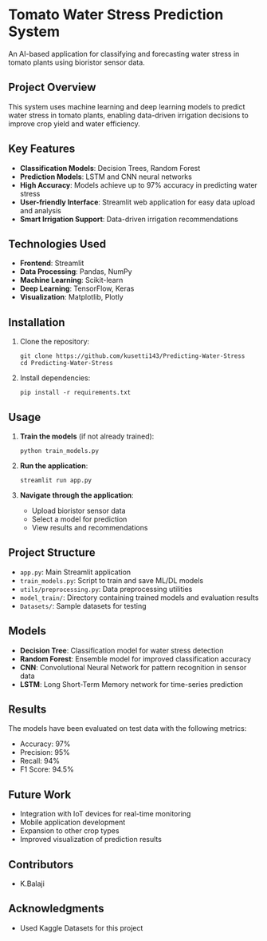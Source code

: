 # Tomato Water Stress Prediction System

An AI-based application for classifying and forecasting water stress in tomato plants using bioristor sensor data.

## Project Overview

This system uses machine learning and deep learning models to predict water stress in tomato plants, enabling data-driven irrigation decisions to improve crop yield and water efficiency.

## Key Features

- **Classification Models**: Decision Trees, Random Forest
- **Prediction Models**: LSTM and CNN neural networks
- **High Accuracy**: Models achieve up to 97% accuracy in predicting water stress
- **User-friendly Interface**: Streamlit web application for easy data upload and analysis
- **Smart Irrigation Support**: Data-driven irrigation recommendations

## Technologies Used

- **Frontend**: Streamlit
- **Data Processing**: Pandas, NumPy
- **Machine Learning**: Scikit-learn
- **Deep Learning**: TensorFlow, Keras
- **Visualization**: Matplotlib, Plotly

## Installation

1. Clone the repository:
   ```
   git clone https://github.com/kusetti143/Predicting-Water-Stress
   cd Predicting-Water-Stress
   ```

2. Install dependencies:
   ```
   pip install -r requirements.txt
   ```

## Usage

1. **Train the models** (if not already trained):
   ```
   python train_models.py
   ```

2. **Run the application**:
   ```
   streamlit run app.py
   ```

3. **Navigate through the application**:
   - Upload bioristor sensor data
   - Select a model for prediction
   - View results and recommendations

## Project Structure

- `app.py`: Main Streamlit application
- `train_models.py`: Script to train and save ML/DL models
- `utils/preprocessing.py`: Data preprocessing utilities
- `model_train/`: Directory containing trained models and evaluation results
- `Datasets/`: Sample datasets for testing

## Models

- **Decision Tree**: Classification model for water stress detection
- **Random Forest**: Ensemble model for improved classification accuracy
- **CNN**: Convolutional Neural Network for pattern recognition in sensor data
- **LSTM**: Long Short-Term Memory network for time-series prediction

## Results

The models have been evaluated on test data with the following metrics:
- Accuracy: 97%
- Precision: 95%
- Recall: 94%
- F1 Score: 94.5%

## Future Work

- Integration with IoT devices for real-time monitoring
- Mobile application development
- Expansion to other crop types
- Improved visualization of prediction results


## Contributors

- K.Balaji


## Acknowledgments

- Used Kaggle Datasets for this project

